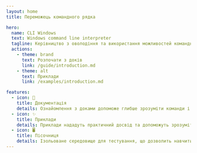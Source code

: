 ```yaml
---
layout: home
title: Переможець командного рядка

hero:
  name: CLI Windows
  text: Windows command line interpreter
  tagline: Керівництво з оволодіння та використання можливостей командного рядка Windows
  actions:
    - theme: brand
      text: Розпочати з доків
      link: /guide/introduction.md
    - theme: alt
      text: Приклади
      link: /examples/introduction.md

features:
  - icon: 📑
    title: Документація
    details: Ознайомлення з доками допоможе глибше зрозуміти команди і виконувати різноманітні завдання в системі
  - icon: ✨
    title: Приклади
    details: Приклади нададуть практичний досвід та допоможуть зрозуміти, як застосовувати команди в реальних сценаріях
  - icon: 🖥
    title: Пісочниця
    details: Ізольоване середовище для тестування, що дозволить навчитися використовувати команди безпечно
---
```

